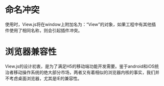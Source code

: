 # 命名冲突

使用时，View.js将在window上附加名为：“View”的对象，如果工程中有其他插件使用了相同名称，则会引起插件冲突。

# 浏览器兼容性

View.js的设计初衷，是为了满足H5的移动端功能开发需要。鉴于android和iOS统治者移动操作系统的绝大部分市场，两者又有着相似的浏览器内核的事实，我们并不考虑桌面浏览器，尤其是IE的兼容性。